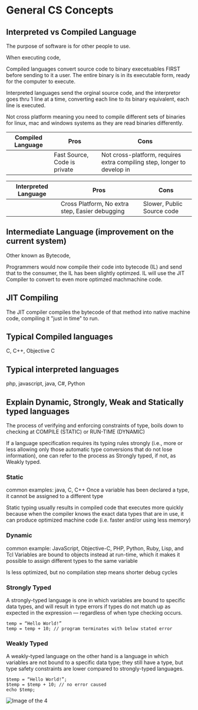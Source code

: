 # General CS Concepts

## Interpreted vs Compiled Language

The purpose of software is for other people to use. 



When executing code, 

Compiled languages convert source code to binary execetuables FIRST before sending to it a user. The entire binary is in its executable form, ready for the computer to execute. 

Interpreted languages send the orginal source code, and the interpretor goes thru 1 line at a time, converting each line to its binary equivalent, each line is executed.

Not cross platform meaning you need to compile different sets of binaries for linux, mac and windows systems as they are read binaries differently. 


| Compiled Language | Pros                        | Cons                                                                    |
|-------------------|-----------------------------|-------------------------------------------------------------------------|
|                   | Fast Source, Code is private | Not cross-platform,  requires extra compiling step,  longer to develop in |


| Interpreted Language | Pros                                            | Cons                        |
|----------------------|-------------------------------------------------|-----------------------------|
|                      | Cross Platform,  No extra step,  Easier debugging | Slower,   Public Source code |






## Intermediate Language (improvement on the current system)
Other known as Bytecode,

Programmers would now compile their code into bytecode (IL) and send that to the consumer, the IL has been slightly optimzed. IL will use the JIT Compiler to convert to even more optimzed machmachine code. 

## JIT Compiling
The JIT compiler compiles the bytecode of that method into native machine code, compiling it "just in time" to run. 


## Typical Compiled languages
C, C++, Objective C


## Typical interpreted languages
php, javascript, java, C#, Python


## Explain Dynamic, Strongly, Weak and Statically typed languages

The process of verifying and enforcing constraints of type, boils down to 
checking at COMPILE (STATIC) or RUN-TIME (DYNAMIC)

If a language specification requires its typing rules strongly (i.e., more or less allowing only those automatic type conversions that do not lose information), one can refer to the process as Strongly typed, if not, as Weakly typed.

### Static 

common examples: java, C, C++
Once a variable has been declared a type, it cannot be assigned to a different type

Static typing usually results in compiled code that executes more quickly because when the compiler knows the exact data types that are in use, it can produce optimized machine code (i.e. faster and/or using less memory)

### Dynamic 
common example: JavaScript, Objective-C, PHP, Python, Ruby, Lisp, and Tcl
Variables are bound to objects instead at run-time, which it makes it possible  to assign
different types to the same variable

Is less optimized, but no compilation step means shorter debug cycles


### Strongly Typed
A strongly-typed language is one in which variables are bound to specific data types, and will result in type errors if types do not match up as expected in the expression — regardless of when type checking occurs.

```
temp = “Hello World!”
temp = temp + 10; // program terminates with below stated error
```

### Weakly Typed

A weakly-typed language on the other hand is a language in which variables are not bound to a specific data type; they still have a type, but type safety constraints are lower compared to strongly-typed languages.

```
$temp = “Hello World!”;
$temp = $temp + 10; // no error caused
echo $temp;
```



![Image of the 4](https://miro.medium.com/max/1648/1*BddwVWW6hFU0miT9DCbUWQ.png)

